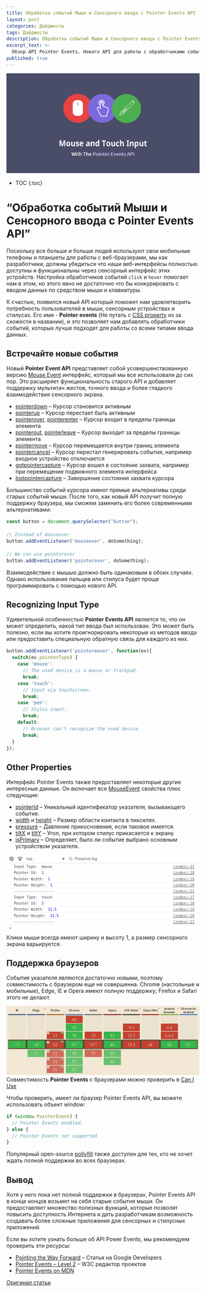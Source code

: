 ```yaml
---
title: Обработка событий Мыши и Сенсорного ввода с Pointer Events API
layout: post
categories: Дайджесты
tags: Дайджесты
description: Обработка событий Мыши и Сенсорного ввода с Pointer Events API.
excerpt_text: >-
  Обзор API Pointer Events. Нового API для работы с обработчиками событий Мыши и Сенсорного ввода.
published: true
---
```


![](/images/post/API/22-04-2017/pointer-events-api-2.png)

* TOC
{:toc}

# “Обработка событий Мыши и Сенсорного ввода с Pointer Events API”

Поскольку все больше и больше людей используют свои мобильные телефоны и планшеты для работы с веб-браузерами, мы как разработчики, должны убедиться что наши веб-интерфейсы полностью доступны и функциональны через сенсорный интерфейс этих устройств. Настройка обработчиков событий `click` и `hover` помогает нам в этом, но этого явно не достаточно что бы конкурировать с вводом данных по средством мыши и клавиатуры.

К счастью, появился новый API который поможет нам удовлетворить потребность пользователей в мыши, сенсорным устройствах и стилусах. Его имя - **Pointer events** (Не путать с [CSS property](https://developer.mozilla.org/en-US/docs/Web/CSS/pointer-events) из за схожести в названии), и это позволяет нам добавлять обработчики событий, которые лучше подходят для работы со всеми типами ввода данных.


## Встречайте новые события

Новый **Pointer Event API** представляет собой усовершенствованную версию [Mouse Event](https://developer.mozilla.org/en-US/docs/Web/API/MouseEvent) интерфейс, который мы все использовали до сих пор. Это расширяет функциональность старого API и добавляет поддержку мультитач жестов, точного ввода и более гладкого взаимодействия сенсорного экрана.


* [pointerdown](https://developer.mozilla.org/en-US/docs/Web/Events/pointerdown) – Курсор становится активным
* [pointerup](https://developer.mozilla.org/en-US/docs/Web/Events/pointerup) – Курсор перестает быть активным
* [pointerover](https://developer.mozilla.org/en-US/docs/Web/Events/pointerover), [pointerenter](https://developer.mozilla.org/en-US/docs/Web/Events/pointerenter) – Курсор входит в пределы границы элемента
* [pointerout](https://developer.mozilla.org/en-US/docs/Web/Events/pointerout), [pointerleave](https://developer.mozilla.org/en-US/docs/Web/Events/pointerleave) – Курсор выходит за пределы границы элемента
* [pointermove](https://developer.mozilla.org/en-US/docs/Web/Events/pointermove) – Курсор перемещается внутри границ элемента
* [pointercancel](https://developer.mozilla.org/en-US/docs/Web/Events/pointercancel) – Курсор перестал генерировать события, например входное устройство отключается
* [gotpointercapture](https://developer.mozilla.org/en-US/docs/Web/Events/gotpointercapture) – Курсор вошел в состояние захвата, например при перемещение подвижного элемента интерфейса
* [lostpointercapture](https://developer.mozilla.org/en-US/docs/Web/Events/lostpointercapture) – Завершение состояния захвата курсора

Большинство событий курсора имеют прямые альтернативы среди старых событий мыши. После того, как новый API получит полную поддержку браузера, мы сможем заменить его более современными альтернативами:

```javascript
const button = document.querySelector("button");

// Instead of mouseover
button.addEventListener('mouseover', doSomething);

// We can use pointerover
button.addEventListener('pointerover', doSomething);
```

Взаимодействие с мышью должно быть одинаковым в обоих случаях. Однако использование пальцев или стилуса будет проще программировать с помощью нового API.


## Recognizing Input Type

Удивительной особенностью **Pointer Events API** является то, что он может определить, какой тип ввода был использован. Это может быть полезно, если вы хотите проигнорировать некоторые из методов ввода или предоставить специальную обратную связь для каждого из них.

```javascript
button.addEventListener('pointereover', function(ev){
  switch(ev.pointerType) {
    case 'mouse':
      // The used device is a mouse or trackpad.
      break;
    case 'touch':
      // Input via touchscreen.
      break;
    case 'pen':
      // Stylus input.
      break;
    default:
      // Browser can't recognize the used device.
      break;
  }
});
```


## Other Properties

Интерфейс Pointer Events также предоставляет некоторые другие интересные данные. Он включает все [MouseEvent](https://developer.mozilla.org/en-US/docs/Web/API/MouseEvent) свойства плюс следующие:

* [pointerId](https://developer.mozilla.org/en-US/docs/Web/API/PointerEvent/pointerId) – Уникальный идентификатор указателя, вызывающего событие.
* [width](https://developer.mozilla.org/en-US/docs/Web/API/PointerEvent/width) и [height](https://developer.mozilla.org/en-US/docs/Web/API/PointerEvent/height) – Размер области контакта в пикселях.
* [pressure](https://developer.mozilla.org/en-US/docs/Web/API/PointerEvent/pressure) – Давление прикосновения, если таковое имеется.
* [tiltX](https://developer.mozilla.org/en-US/docs/Web/API/PointerEvent/tiltX) и [tiltY](https://developer.mozilla.org/en-US/docs/Web/API/PointerEvent/tiltY) – Угол, при котором стилус прикасается к экрану.
* [isPrimary](https://developer.mozilla.org/en-US/docs/Web/API/PointerEvent/isPrimary) – Определяет, было ли событие выбрано основным устройством указателя.

![Клики мыши всегда имеют ширину и высоту 1, а размер сенсорного экрана варьируется.](/images/post/API/22-04-2017/pointer-properties.png)
Клики мыши всегда имеют ширину и высоту 1, а размер сенсорного экрана варьируется.


## Поддержка браузеров

События указателя являются достаточно новыми, поэтому совместимость с браузером еще не совершенна. Chrome (настольные и мобильные), Edge, IE и Opera имеют полную поддержку; Firefox и Safari этого не делают.

[![Pointer Events Browser Compatibility on Can I Use](/images/post/API/22-04-2017/pointer-events-browser-support.png)](http://caniuse.com/#feat=pointer)
Совместимость **Pointer Events** с браузерами можно проверить в [Can I Use](http://caniuse.com/#feat=pointer)

Чтобы проверить, имеет ли браузер Pointer Events API, вы можете использовать объект window:

```javascript
if (window.PointerEvent) {
  // Pointer Events enabled.
} else {
  // Pointer Events not supported
}
```

Популярный open-source [pollyfill](https://github.com/jquery/PEP) также доступен для тех, кто не хочет ждать полной поддержки во всех браузерах.


## Вывод

Хотя у него пока нет полной поддержки в браузерах, Pointer Events API в конце концов возьмет на себя старые события мыши. Он предоставляет множество полезных функций, которые позволят повысить доступность Интернета и дать разработчикам возможность создавать более сложные приложения для сенсорных и стилусных приложений.

Если вы хотите узнать больше об API Power Events, мы рекомендуем проверить эти ресурсы:

* [Pointing the Way Forward](https://developers.google.com/web/updates/2016/10/pointer-events) – Статья на Google Developers
* [Pointer Events – Level 2](https://w3c.github.io/pointerevents/#intro) – W3C редактор проектов
* [Pointer Events on MDN](https://developer.mozilla.org/en-US/docs/Web/API/Pointer_events)



[Оригинал статьи](http://tutorialzine.com/2017/04/handle-mouse-and-touch-input-with-the-pointer-events-api/)
